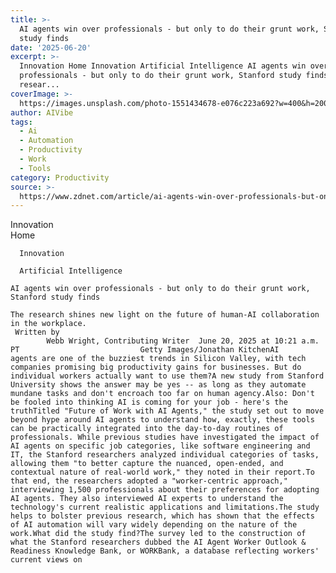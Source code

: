 ```yaml
---
title: >-
  AI agents win over professionals - but only to do their grunt work, Stanford
  study finds
date: '2025-06-20'
excerpt: >-
  Innovation Home Innovation Artificial Intelligence AI agents win over
  professionals - but only to do their grunt work, Stanford study finds The
  resear...
coverImage: >-
  https://images.unsplash.com/photo-1551434678-e076c223a692?w=400&h=200&fit=crop&auto=format
author: AIVibe
tags:
  - Ai
  - Automation
  - Productivity
  - Work
  - Tools
category: Productivity
source: >-
  https://www.zdnet.com/article/ai-agents-win-over-professionals-but-only-to-do-their-grunt-work-stanford-study-finds/
---
```

Innovation      
      Home
    
      Innovation
    
      Artificial Intelligence
       
    AI agents win over professionals - but only to do their grunt work, Stanford study finds
     
    The research shines new light on the future of human-AI collaboration in the workplace.
     Written by 
            Webb Wright, Contributing Writer  June 20, 2025 at 10:21 a.m. PT                           Getty Images/Jonathan KitchenAI agents are one of the buzziest trends in Silicon Valley, with tech companies promising big productivity gains for businesses. But do individual workers actually want to use them?A new study from Stanford University shows the answer may be yes -- as long as they automate mundane tasks and don't encroach too far on human agency.Also: Don't be fooled into thinking AI is coming for your job - here's the truthTitled "Future of Work with AI Agents," the study set out to move beyond hype around AI agents to understand how, exactly, these tools can be practically integrated into the day-to-day routines of professionals. While previous studies have investigated the impact of AI agents on specific job categories, like software engineering and IT, the Stanford researchers analyzed individual categories of tasks, allowing them "to better capture the nuanced, open-ended, and contextual nature of real-world work," they noted in their report.To that end, the researchers adopted a "worker-centric approach," interviewing 1,500 professionals about their preferences for adopting AI agents. They also interviewed AI experts to understand the technology's current realistic applications and limitations.The study helps to bolster previous research, which has shown that the effects of AI automation will vary widely depending on the nature of the work.What did the study find?The survey led to the construction of what the Stanford researchers dubbed the AI Agent Worker Outlook & Readiness Knowledge Bank, or WORKBank, a database reflecting workers' current views on 
